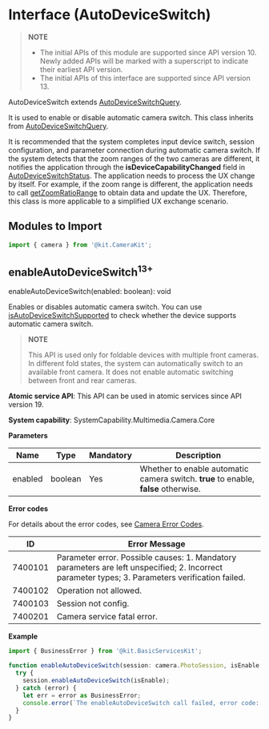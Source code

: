 # Interface (AutoDeviceSwitch)
<!--Kit: Camera Kit-->
<!--Subsystem: Multimedia-->
<!--Owner: @qano-->
<!--SE: @leo_ysl-->
<!--TSE: @xchaosioda-->

> **NOTE**
>
> - The initial APIs of this module are supported since API version 10. Newly added APIs will be marked with a superscript to indicate their earliest API version.
> - The initial APIs of this interface are supported since API version 13.

AutoDeviceSwitch extends [AutoDeviceSwitchQuery](arkts-apis-camera-AutoDeviceSwitch.md).

It is used to enable or disable automatic camera switch. This class inherits from [AutoDeviceSwitchQuery](arkts-apis-camera-AutoDeviceSwitch.md).

It is recommended that the system completes input device switch, session configuration, and parameter connection during automatic camera switch. If the system detects that the zoom ranges of the two cameras are different, it notifies the application through the **isDeviceCapabilityChanged** field in [AutoDeviceSwitchStatus](arkts-apis-camera-i.md#autodeviceswitchstatus13). The application needs to process the UX change by itself. For example, if the zoom range is different, the application needs to call [getZoomRatioRange](arkts-apis-camera-ZoomQuery.md#getzoomratiorange11) to obtain data and update the UX. Therefore, this class is more applicable to a simplified UX exchange scenario.

## Modules to Import

```ts
import { camera } from '@kit.CameraKit';
```

## enableAutoDeviceSwitch<sup>13+</sup>

enableAutoDeviceSwitch(enabled: boolean): void

Enables or disables automatic camera switch. You can use [isAutoDeviceSwitchSupported](arkts-apis-camera-AutoDeviceSwitchQuery.md#isautodeviceswitchsupported13) to check whether the device supports automatic camera switch.

> **NOTE**
>
> This API is used only for foldable devices with multiple front cameras. In different fold states, the system can automatically switch to an available front camera. It does not enable automatic switching between front and rear cameras.

**Atomic service API**: This API can be used in atomic services since API version 19.

**System capability**: SystemCapability.Multimedia.Camera.Core

**Parameters**

| Name        | Type | Mandatory| Description |
| ----------- |---------------------- |---| -------------------------- |
| enabled | boolean  | Yes| Whether to enable automatic camera switch. **true** to enable, **false** otherwise.  |

**Error codes**

For details about the error codes, see [Camera Error Codes](errorcode-camera.md).

| ID  | Error Message                                                                                                                                      |
|---------|------------------------------------------------------------------------------------------------------------------------------------------------|
| 7400101 | Parameter error. Possible causes: 1. Mandatory parameters are left unspecified; 2. Incorrect parameter types; 3. Parameters verification failed. |
| 7400102 | Operation not allowed.                                                                                                                         |
| 7400103 | Session not config.                                                                                                                            |
| 7400201 | Camera service fatal error.                                                                                                                    |

**Example**

```ts
import { BusinessError } from '@kit.BasicServicesKit';

function enableAutoDeviceSwitch(session: camera.PhotoSession, isEnable: boolean): void {
  try {
    session.enableAutoDeviceSwitch(isEnable);
  } catch (error) {
    let err = error as BusinessError;
    console.error(`The enableAutoDeviceSwitch call failed, error code: ${err.code}`);
  }
}
```
